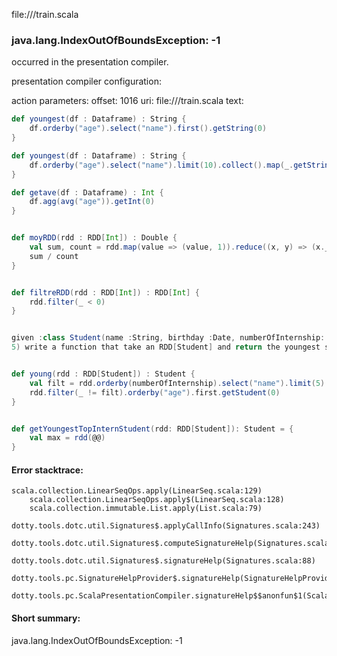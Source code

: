 file://<WORKSPACE>/train.scala
### java.lang.IndexOutOfBoundsException: -1

occurred in the presentation compiler.

presentation compiler configuration:


action parameters:
offset: 1016
uri: file://<WORKSPACE>/train.scala
text:
```scala
def youngest(df : Dataframe) : String {
    df.orderby("age").select("name").first().getString(0)
}

def youngest(df : Dataframe) : String {
    df.orderby("age").select("name").limit(10).collect().map(_.getString(0))
}

def getave(df : Dataframe) : Int {
    df.agg(avg("age")).getInt(0)
}


def moyRDD(rdd : RDD[Int]) : Double {
    val sum, count = rdd.map(value => (value, 1)).reduce((x, y) => (x._1 + y._1, x._2 + Y._2))
    sum / count
}


def filtreRDD(rdd : RDD[Int]) : RDD[Int] {
    rdd.filter(_ < 0)
}


given :class Student(name :String, birthday :Date, numberOfInternship: Int)
5) write a function that take an RDD[Student] and return the youngest student out of those who have the highest number of internship.


def young(rdd : RDD[Student]) : Student {
    val filt = rdd.orderby(numberOfInternship).select("name").limit(5).collect().map(getDouble(0))
    rdd.filter(_ != filt).orderby("age").first.getStudent(0)
}


def getYoungestTopInternStudent(rdd: RDD[Student]): Student = { 
    val max = rdd(@@)
}
```



#### Error stacktrace:

```
scala.collection.LinearSeqOps.apply(LinearSeq.scala:129)
	scala.collection.LinearSeqOps.apply$(LinearSeq.scala:128)
	scala.collection.immutable.List.apply(List.scala:79)
	dotty.tools.dotc.util.Signatures$.applyCallInfo(Signatures.scala:243)
	dotty.tools.dotc.util.Signatures$.computeSignatureHelp(Signatures.scala:101)
	dotty.tools.dotc.util.Signatures$.signatureHelp(Signatures.scala:88)
	dotty.tools.pc.SignatureHelpProvider$.signatureHelp(SignatureHelpProvider.scala:53)
	dotty.tools.pc.ScalaPresentationCompiler.signatureHelp$$anonfun$1(ScalaPresentationCompiler.scala:391)
```
#### Short summary: 

java.lang.IndexOutOfBoundsException: -1